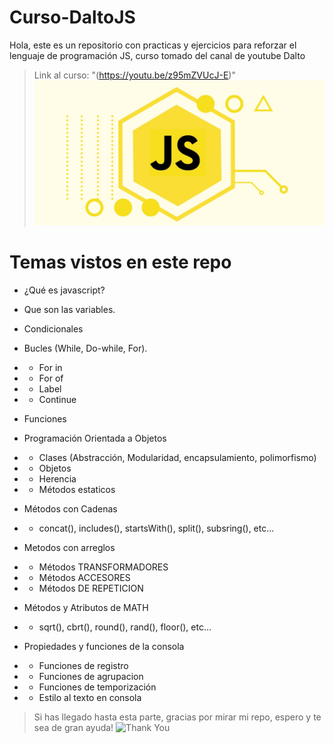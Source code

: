 # Curso-DaltoJS
Hola, este es un repositorio con practicas y ejercicios para reforzar el lenguaje de programación JS, curso tomado del canal de youtube Dalto

> Link al curso: "(https://youtu.be/z95mZVUcJ-E)"
![image](/image/js.jpg)

# Temas vistos en este repo
-  ¿Qué es javascript?
-  Que son las variables.
-  Condicionales 
-  Bucles (While, Do-while, For).
- - For in
- - For of
- - Label
- - Continue
-  Funciones

-  Programación Orientada a Objetos
- - Clases (Abstracción, Modularidad, encapsulamiento, polimorfismo)
- - Objetos
- - Herencia
- - Métodos estaticos

-  Métodos con Cadenas 
- - concat(), includes(), startsWith(), split(), subsring(), etc...
-  Metodos con arreglos
- - Métodos TRANSFORMADORES
- - Métodos ACCESORES
- - Métodos DE REPETICION
-  Métodos y Atributos de MATH
- - sqrt(), cbrt(), round(), rand(), floor(), etc...

-  Propiedades y funciones de la consola
- - Funciones de registro
- - Funciones de agrupacion
- - Funciones de temporización
- - Estilo al texto en consola

> Si has llegado hasta esta parte, gracias por mirar mi repo, espero y te sea de gran ayuda!
> ![Thank You](https://cloudfront-us-east-1.images.arcpublishing.com/culturacolectiva/CXEJ7EGFWRDPJAJWWQU7RUTOLA.gif)




